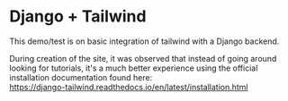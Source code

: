 # Django + Tailwind

This demo/test is on basic integration of tailwind with a Django backend.

During creation of the site, it was observed that instead of going around looking for tutorials, it's a much better experience using the official installation documentation found here:
<br />
https://django-tailwind.readthedocs.io/en/latest/installation.html